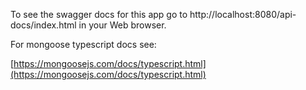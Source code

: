 To see the swagger docs for this app go to http://localhost:8080/api-docs/index.html in your Web browser.

For mongoose typescript docs see:

[https://mongoosejs.com/docs/typescript.html](https://mongoosejs.com/docs/typescript.html)
